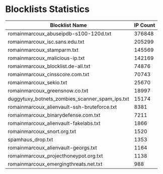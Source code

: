 # Blocklists Statistics
| Blocklist Name | IP Count |
|----|----|
| romainmarcoux_abuseipdb-s100-120d.txt | 376848 |
| romainmarcoux_isc.sans.edu.txt | 205299 |
| romainmarcoux_stamparm.txt | 145569 |
| romainmarcoux_malicious-ip.txt | 142169 |
| romainmarcoux_blocklist.de-all.txt | 74876 |
| romainmarcoux_cinsscore.com.txt | 70743 |
| romainmarcoux_sekio.txt | 25670 |
| romainmarcoux_greensnow.co.txt | 18997 |
| duggytuxy_botnets_zombies_scanner_spam_ips.txt | 15174 |
| romainmarcoux_alienvault-ssh-bruteforce.txt | 8381 |
| romainmarcoux_binarydefense.com.txt | 7211 |
| romainmarcoux_alienvault-fakelabs.txt | 1866 |
| romainmarcoux_snort.org.txt | 1520 |
| spamhaus_drop.txt | 1353 |
| romainmarcoux_alienvault-georgs.txt | 1164 |
| romainmarcoux_projecthoneypot.org.txt | 1138 |
| romainmarcoux_emergingthreats.net.txt | 988 |
